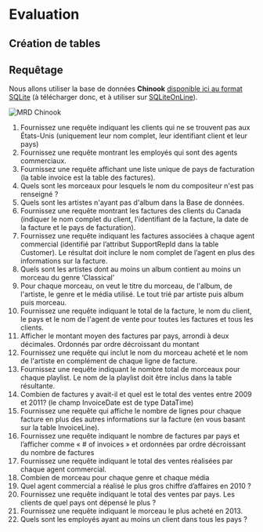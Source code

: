 # Evaluation

## Création de tables



## Requêtage

Nous allons utiliser la base de données **Chinook** [disponible ici au format SQLite](https://fxjollois.github.io/cours-sql/bases/Chinook.sqlite) (à télécharger donc, et à utiliser sur [SQLiteOnLine](https://sqliteonline.com/)).

![MRD Chinook](https://fxjollois.github.io/cours-sql/bases/Chinook.png)

1.	Fournissez une requête indiquant les clients qui ne se trouvent pas aux États-Unis (uniquement leur nom complet, leur identifiant client et leur pays) 
2.	Fournissez une requête montrant les employés qui sont des agents commerciaux.
3.	Fournissez une requête affichant une liste unique de pays de facturation (la table invoice est la table des factures).
4.	Quels sont les morceaux pour lesquels le nom du compositeur n'est pas renseigné ? 
5.	Quels sont les artistes n'ayant pas d'album dans la Base de données. 
6.	Fournissez une requête montrant les factures des clients du Canada (indiquer le nom complet du client, l'identifiant de la facture, la date de la facture et le pays de facturation).
7.	Fournissez une requête indiquant les factures associées à chaque agent commercial (identifié par l’attribut SupportRepId dans la table Customer). Le résultat doit inclure le nom complet de l’agent en plus des informations sur la facture.
8.	Quels sont les artistes dont au moins un album contient au moins un morceau du genre ‘Classical’
9.	Pour chaque morceau, on veut le titre du morceau, de l'album, de l'artiste, le genre et le média utilisé. Le tout trié par artiste puis album puis morceau. 
10.	Fournissez une requête indiquant le total de la facture, le nom du client, le pays et le nom de l'agent de vente pour toutes les factures et tous les clients.
11.	Afficher le montant moyen des factures par pays, arrondi à deux décimales. Ordonnés par ordre décroissant du montant
12.	Fournissez une requête qui inclut le nom du morceau acheté et le nom de l'artiste en complément de chaque ligne de facture.
13.	Fournissez une requête indiquant le nombre total de morceaux pour chaque playlist. Le nom de la playlist doit être inclus dans la table résultante.
14.	Combien de factures y avait-il et quel est le total des ventes entre 2009 et 2011? (le champ InvoiceDate est de type DataTime)
15.	Fournissez une requête qui affiche le nombre de lignes pour chaque facture en plus des autres informations sur la facture  (en vous basant sur la table InvoiceLine). 
16.	Fournissez une requête indiquant le nombre de factures par pays et l’afficher comme « # of invoices » et ordonnées par ordre décroissant du nombre de factures
17.	Fournissez une requête indiquant le total des ventes réalisées par chaque agent commercial.
18.	Combien de morceau pour chaque genre et chaque média
19.	Quel agent commercial a réalisé le plus gros chiffre d’affaires en 2010 ?
20.	Fournissez une requête indiquant le total des ventes par pays. Les clients de quel pays ont dépensé le plus ?
21.	Fournissez une requête indiquant le morceau le plus acheté en 2013.
22.	Quels sont les employés ayant au moins un client dans tous les pays ? 

